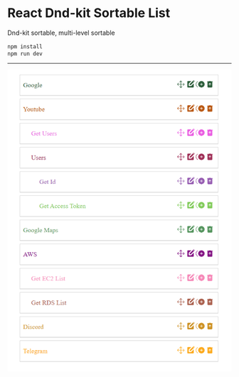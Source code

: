 # React Dnd-kit Sortable List

Dnd-kit sortable, multi-level sortable

```
npm install
npm run dev
```

---

![1748908907247](image/README/1748908907247.png)
